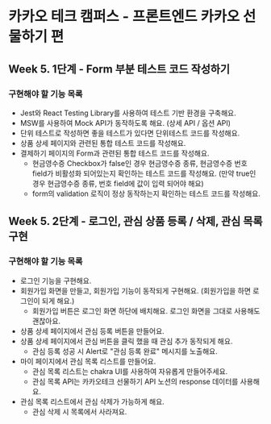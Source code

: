 # 카카오 테크 캠퍼스 - 프론트엔드 카카오 선물하기 편

## Week 5. 1단계 - Form 부분 테스트 코드 작성하기

### 구현해야 할 기능 목록

- Jest와 React Testing Library를 사용하여 테스트 기반 환경을 구축해요.
- MSW를 사용하여 Mock API가 동작하도록 해요. (상세 API / 옵션 API)
- 단위 테스트로 작성하면 좋을 테스트가 있다면 단위테스트 코드를 작성해요.
- 상품 상세 페이지와 관련된 통합 테스트 코드를 작성해요.
- 결제하기 페이지의 Form과 관련된 통합 테스트 코드를 작성해요.
  - 현금영수증 Checkbox가 false인 경우 현금영수증 종류, 현금영수증 번호 field가 비활성화 되어있는지 확인하는 테스트 코드를 작성해요. (만약 true인 경우 현금영수증 종류, 번호 field에 값이 입력 되어야 해요)
  - form의 validation 로직이 정상 동작하는지 확인하는 테스트 코드를 작성해요.

## Week 5. 2단계 - 로그인, 관심 상품 등록 / 삭제, 관심 목록 구현

### 구현해야 할 기능 목록

- 로그인 기능을 구현해요.
- 회원가입 화면을 만들고, 회원가입 기능이 동작되게 구현해요. (회원가입을 하면 로그인이 되게 해요.)
  - 회원가입 버튼은 로그인 화면 하단에 배치해요. 로그인 화면을 그대로 사용해도 괜찮아요.
- 상품 상세 페이지에서 관심 등록 버튼을 만들어요.
- 상품 상세 페이지에서 관심 버튼을 클릭 했을 때 관심 추가 동작되게 해요.
  - 관심 등록 성공 시 Alert로 "관심 등록 완료" 메시지를 노출해요.
- 마이 페이지에서 관심 목록 리스트를 만들어요.
  - 관심 목록 리스트는 chakra UI를 사용하여 자유롭게 만들어주세요.
  - 관심 목록 API는 카카오테크 선물하기 API 노션의 response 데이터를 사용해요.
- 관심 목록 리스트에서 관심 삭제가 가능하게 해요.
  - 관심 삭제 시 목록에서 사라져요.
